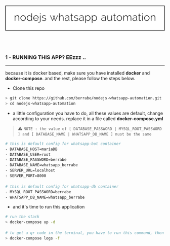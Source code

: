 <p align="center">
  <img src="docs/logo.png">
</p>

<br/><br/>

### 1 - RUNNING THIS APP? EEzzz ..
---
because it is docker based, make sure you have installed **docker** and **docker-compose**.
and the rest, please follow the steps below.



- Clone this repo
```sh
> git clone https://github.com/berrabe/nodejs-whatsapp-automation.git
> cd nodejs-whatsapp-automation
```



- a little configuration you have to do, all these values are default, change according to your needs. replace it in a file called **docker-compose.yml**
> :warning: `NOTE : the value of [ DATABASE_PASSWORD | MYSQL_ROOT_PASSWORD ] and [ DATABASE_NAME | WHATSAPP_DB_NAME ] must be the same`

```sh
# this is default config for whatsapp-bot container
- DATABASE_HOST=mariaDB
- DATABASE_USER=root
- DATABASE_PASSWORD=berrabe
- DATABASE_NAME=whatsapp_berrabe
- SERVER_URL=localhost
- SERVER_PORT=8000

# this is default config for whatsapp-db container
- MYSQL_ROOT_PASSWORD=berrabe
- WHATSAPP_DB_NAME=whatsapp_berrabe
```


- and it's time to run this application
```sh
# run the stack
> docker-compose up -d

# to get a qr code in the terminal, you have to run this command, then scan the qr code in the whatsapp smartphone app
> docker-compose logs -f
```

<br/><br/>